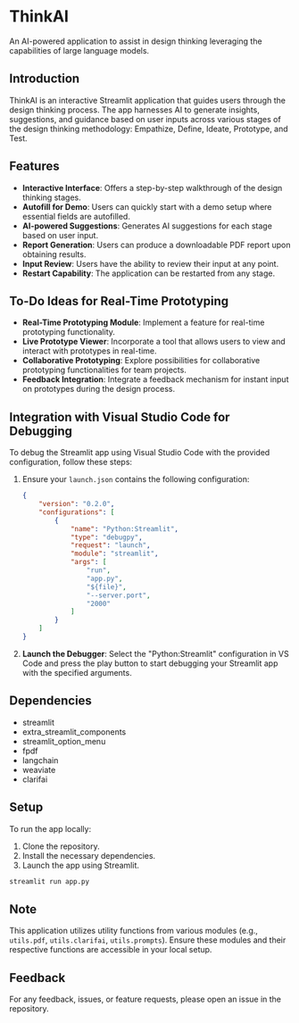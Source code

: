 # ThinkAI
An AI-powered application to assist in design thinking leveraging the capabilities of large language models.

## Introduction
ThinkAI is an interactive Streamlit application that guides users through the design thinking process. The app harnesses AI to generate insights, suggestions, and guidance based on user inputs across various stages of the design thinking methodology: Empathize, Define, Ideate, Prototype, and Test.

## Features
- **Interactive Interface**: Offers a step-by-step walkthrough of the design thinking stages.
- **Autofill for Demo**: Users can quickly start with a demo setup where essential fields are autofilled.
- **AI-powered Suggestions**: Generates AI suggestions for each stage based on user input.
- **Report Generation**: Users can produce a downloadable PDF report upon obtaining results.
- **Input Review**: Users have the ability to review their input at any point.
- **Restart Capability**: The application can be restarted from any stage.

## To-Do Ideas for Real-Time Prototyping
- **Real-Time Prototyping Module**: Implement a feature for real-time prototyping functionality.
- **Live Prototype Viewer**: Incorporate a tool that allows users to view and interact with prototypes in real-time.
- **Collaborative Prototyping**: Explore possibilities for collaborative prototyping functionalities for team projects.
- **Feedback Integration**: Integrate a feedback mechanism for instant input on prototypes during the design process.

## Integration with Visual Studio Code for Debugging
To debug the Streamlit app using Visual Studio Code with the provided configuration, follow these steps:
1. Ensure your `launch.json` contains the following configuration:
   
   ```json
   {
       "version": "0.2.0",
       "configurations": [
           {
               "name": "Python:Streamlit",
               "type": "debugpy",
               "request": "launch",
               "module": "streamlit",
               "args": [
                   "run",
                   "app.py",
                   "${file}",
                   "--server.port",
                   "2000"
               ]
           }
       ]
   }
   ```

2. **Launch the Debugger**: Select the "Python:Streamlit" configuration in VS Code and press the play button to start debugging your Streamlit app with the specified arguments.

## Dependencies
- streamlit
- extra_streamlit_components
- streamlit_option_menu
- fpdf
- langchain
- weaviate
- clarifai

## Setup
To run the app locally:
1. Clone the repository.
2. Install the necessary dependencies.
3. Launch the app using Streamlit.

```bash
streamlit run app.py
```

## Note
This application utilizes utility functions from various modules (e.g., `utils.pdf`, `utils.clarifai`, `utils.prompts`). Ensure these modules and their respective functions are accessible in your local setup.

## Feedback
For any feedback, issues, or feature requests, please open an issue in the repository.